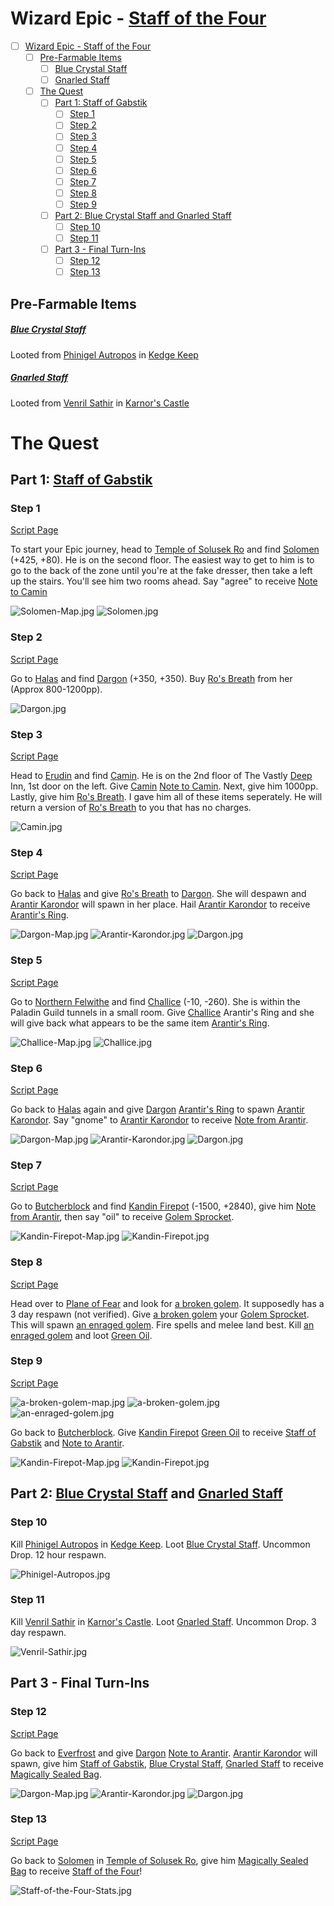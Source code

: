 # Wizard Epic - [Staff of the Four](/item/14341)

- [ ] [Wizard Epic - Staff of the Four](#wizard-epic-staff-of-the-four)
    - [ ] [Pre-Farmable Items](#pre-farmable-items)
        - [ ] [Blue Crystal Staff](#blue-crystal-staff)
        - [ ] [Gnarled Staff](#gnarled-staff)
    - [ ] [The Quest](#the-quest)
        - [ ] [Part 1: Staff of Gabstik](#part-1-staff-of-gabstik)
            - [ ] [Step 1](#step-1)
            - [ ] [Step 2](#step-2)
            - [ ] [Step 3](#step-3)
            - [ ] [Step 4](#step-4)
            - [ ] [Step 5](#step-5)
            - [ ] [Step 6](#step-6)
            - [ ] [Step 7](#step-7)
            - [ ] [Step 8](#step-8)
            - [ ] [Step 9](#step-9)
        - [ ] [Part 2: Blue Crystal Staff and Gnarled Staff](#part-2-blue-crystal-staff-and-gnarled-staff)
            - [ ] [Step 10](#step-10)
            - [ ] [Step 11](#step-11)
        - [ ] [Part 3 - Final Turn-Ins](#part-3-final-turn-ins)
            - [ ] [Step 12](#step-12)
            - [ ] [Step 13](#step-13)

## Pre-Farmable Items
##### [Blue Crystal Staff](/item/14337)
Looted from [Phinigel Autropos](/npc/64001) in [Kedge Keep](/zone/64)
##### [Gnarled Staff](/item/14338)
Looted from [Venril Sathir](/npc/102010) in [Karnor's Castle](/zone/102)

# The Quest

## Part 1: [Staff of Gabstik](/item/14339)
### Step 1
[Script Page](/script-entities/soltemple/Solomen)

To start your Epic journey, head to [Temple of Solusek Ro](/zone/80) and find [Solomen](/npc/80023) (+425, +80). He is on the second floor. The easiest way to get to him is to go to the back of the zone until you're at the fake dresser, then take a left up the stairs. You'll see him two rooms ahead. Say "agree" to receive [Note to Camin](/item/18088)

![Solomen-Map.jpg](/assets/images/epics/wizard/Solomen-Map.jpg)
![Solomen.jpg](/assets/images/epics/wizard/Solomen.jpg)

### Step 2 
[Script Page](/script-entities/halas/Dargon)

Go to [Halas](/zone/29) and find [Dargon](/npc/29000) (+350, +350). Buy [Ro's Breath](/item/14330) from her (Approx 800-1200pp).

![Dargon.jpg](/assets/images/epics/wizard/Solomen-Map.jpg)

### Step 3
[Script Page](/script-entities/erudnext/Camin)

Head to [Erudin](/zone/24) and find [Camin](/npc/24004). He is on the 2nd floor of The Vastly [Deep](/npc/85223) Inn, 1st door on the left. Give [Camin](/npc/24004) [Note to Camin](/item/18088). Next, give him 1000pp. Lastly, give him [Ro's Breath](/item/14330). I gave him all of these items seperately. He will return a version of [Ro's Breath](/item/14330) to you that has no charges.

![Camin.jpg](/assets/images/epics/wizard/Camin.jpg)

### Step 4
[Script Page](/script-entities/halas/Dargon)

Go back to [Halas](/zone/29) and give [Ro's Breath](/item/14330) to [Dargon](/npc/29000). She will despawn and [Arantir Karondor](/npc/29089) will spawn in her place. Hail [Arantir Karondor](/npc/29089) to receive [Arantir's Ring](/item/14334).

![Dargon-Map.jpg](/assets/images/epics/wizard/Dargon-Map.jpg)
![Arantir-Karondor.jpg](/assets/images/epics/wizard/Arantir-Karondor.jpg)
![Dargon.jpg](/assets/images/epics/wizard/Dargon.jpg)

### Step 5
[Script Page](/script-entities/felwithea/Challice)

Go to [Northern Felwithe](/zone/61) and find [Challice](/npc/61012) (-10, -260). She is within the Paladin Guild tunnels in a small room. Give [Challice](/npc/61012) Arantir's Ring and she will give back what appears to be the same item [Arantir's Ring](/item/14335).

![Challice-Map.jpg](/assets/images/epics/wizard/Challice-Map.jpg)
![Challice.jpg](/assets/images/epics/wizard/Challice.jpg)

### Step 6
[Script Page](/script-entities/halas/Dargon)

 Go back to [Halas](/zone/29) again and give [Dargon](/npc/29000) [Arantir's Ring](/item/14335) to spawn [Arantir Karondor](/npc/29089). Say "gnome" to [Arantir Karondor](/npc/29089) to receive [Note from Arantir](/item/18169).

![Dargon-Map.jpg](/assets/images/epics/wizard/Dargon-Map.jpg)
![Arantir-Karondor.jpg](/assets/images/epics/wizard/Arantir-Karondor.jpg)
![Dargon.jpg](/assets/images/epics/wizard/Dargon.jpg)

### Step 7
[Script Page](script-entities/butcher/Kandin_Firepot)

Go to [Butcherblock](/zone/68) and find [Kandin Firepot](/npc/68109) (-1500, +2840), give him [Note from Arantir](/item/18169), then say "oil" to receive [Golem Sprocket](/item/14319).

![Kandin-Firepot-Map.jpg](/assets/images/epics/wizard/Kandin-Firepot-Map.jpg)
![Kandin-Firepot.jpg](/assets/images/epics/wizard/Kandin-Firepot.jpg)

### Step 8
[Script Page](/script-entities/butcher/Kandin_Firepot)

Head over to [Plane of Fear](/zone/72) and look for [a broken golem](/npc/72074). It supposedly has a 3 day respawn (not verified). Give [a broken golem](/npc/72074) your [Golem Sprocket](/item/14319). This will spawn [an enraged golem](/npc/72106). Fire spells and melee land best. Kill [an enraged golem](/npc/72106) and loot [Green Oil](/item/14349).

### Step 9
[Script Page](/script-entities/fearplane/a_broken_golem)

![a-broken-golem-map.jpg](/assets/images/epics/wizard/a-broken-golem-map.jpg)
![a-broken-golem.jpg](/assets/images/epics/wizard/a-broken-golem.jpg)
![an-enraged-golem.jpg](/assets/images/epics/wizard/an-enraged-golem.jpg)

Go back to [Butcherblock](/zone/68). Give [Kandin Firepot](/npc/68109) [Green Oil](/item/14349) to receive [Staff of Gabstik](/item/14339) and [Note to Arantir](/item/18168).

![Kandin-Firepot-Map.jpg](/assets/images/epics/wizard/Kandin-Firepot-Map.jpg)
![Kandin-Firepot.jpg](/assets/images/epics/wizard/Kandin-Firepot.jpg)

## Part 2: [Blue Crystal Staff](/item/14337) and [Gnarled Staff](/item/14338)

### Step 10
Kill [Phinigel Autropos](/npc/64001) in [Kedge Keep](/zone/64). Loot [Blue Crystal Staff](/item/14337). Uncommon Drop. 12 hour respawn.

![Phinigel-Autropos.jpg](/assets/images/epics/wizard/Phinigel-Autropos.jpg)

### Step 11
Kill [Venril Sathir](/npc/102010) in [Karnor's Castle](/zone/102). Loot [Gnarled Staff](/item/14338). Uncommon Drop. 3 day respawn.

![Venril-Sathir.jpg](/assets/images/epics/wizard/Venril-Sathir.jpg)

## Part 3 - Final Turn-Ins

### Step 12
[Script Page](/script-entities/halas/Dargon)

Go back to [Everfrost](/zone/30) and give [Dargon](/npc/29000)  [Note to Arantir](/item/18168). [Arantir Karondor](/npc/29089) will spawn, give him [Staff of Gabstik](/item/14339), [Blue Crystal Staff](/item/14337), [Gnarled Staff](/item/14338) to receive [Magically Sealed Bag](/item/14340).

![Dargon-Map.jpg](/assets/images/epics/wizard/Dargon-Map.jpg)
![Arantir-Karondor.jpg](/assets/images/epics/wizard/Arantir-Karondor.jpg)
![Dargon.jpg](/assets/images/epics/wizard/Dargon.jpg)

### Step 13
[Script Page](/script-entities/soltemple/Solomen)

Go back to [Solomen](/npc/80023) in [Temple of Solusek Ro](/zone/80), give him [Magically Sealed Bag](/item/14340) to receive [Staff of the Four](/item/14341)!

![Staff-of-the-Four-Stats.jpg](/assets/images/epics/wizard/Staff-of-the-Four-Stats.jpg)
